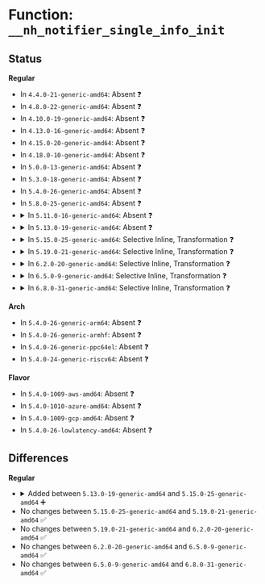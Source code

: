 # Function: <code>__nh_notifier_single_info_init</code>

## Status
<b>Regular</b>
<ul>
<li>
In <code>4.4.0-21-generic-amd64</code>: Absent ❓
</li>
<li>
In <code>4.8.0-22-generic-amd64</code>: Absent ❓
</li>
<li>
In <code>4.10.0-19-generic-amd64</code>: Absent ❓
</li>
<li>
In <code>4.13.0-16-generic-amd64</code>: Absent ❓
</li>
<li>
In <code>4.15.0-20-generic-amd64</code>: Absent ❓
</li>
<li>
In <code>4.18.0-10-generic-amd64</code>: Absent ❓
</li>
<li>
In <code>5.0.0-13-generic-amd64</code>: Absent ❓
</li>
<li>
In <code>5.3.0-18-generic-amd64</code>: Absent ❓
</li>
<li>
In <code>5.4.0-26-generic-amd64</code>: Absent ❓
</li>
<li>
In <code>5.8.0-25-generic-amd64</code>: Absent ❓
</li>
<li>
<details>
<summary>In <code>5.11.0-16-generic-amd64</code>: Absent ❓</summary>

```json
{
  "name": "__nh_notifier_single_info_init",
  "collision_type": "Unique Static",
  "inline_type": "Selective",
  "funcs": [
    {
      "addr": 18446744071590416912,
      "name": "__nh_notifier_single_info_init",
      "external": false,
      "loc": "net/ipv4/nexthop.c:45",
      "file": "net/ipv4/nexthop.c",
      "inline": "not declared, inlined",
      "caller_inline": [],
      "caller_func": [
        "net/ipv4/nexthop.c:nexthops_dump",
        "net/ipv4/nexthop.c:call_nexthop_notifiers"
      ]
    }
  ],
  "symbols": [
    {
      "addr": 18446744071590416912,
      "name": "__nh_notifier_single_info_init.isra.0",
      "section": ".text",
      "bind": "STB_LOCAL",
      "size": 114
    }
  ]
}
```
</details>
</li>
<li>
<details>
<summary>In <code>5.13.0-19-generic-amd64</code>: Absent ❓</summary>

```json
{
  "name": "__nh_notifier_single_info_init",
  "collision_type": "Unique Static",
  "inline_type": "Full",
  "funcs": [
    {
      "addr": 18446744071590338875,
      "name": "__nh_notifier_single_info_init",
      "external": false,
      "loc": "net/ipv4/nexthop.c:84",
      "file": "net/ipv4/nexthop.c",
      "inline": "not declared, inlined",
      "caller_inline": [
        "net/ipv4/nexthop.c:register_nexthop_notifier",
        "net/ipv4/nexthop.c:__call_nexthop_res_bucket_notifiers",
        "net/ipv4/nexthop.c:__call_nexthop_res_bucket_notifiers",
        "net/ipv4/nexthop.c:call_nexthop_notifiers",
        "net/ipv4/nexthop.c:nh_notifier_res_table_info_init",
        "net/ipv4/nexthop.c:nh_notifier_mpath_info_init"
      ],
      "caller_func": []
    }
  ],
  "symbols": []
}
```
</details>
</li>
<li>
<details>
<summary>In <code>5.15.0-25-generic-amd64</code>: Selective Inline, Transformation ❓</summary>

```c
void __nh_notifier_single_info_init(struct nh_notifier_single_info * nh_info, const struct nh_info * nhi)
```

```json
{
  "name": "__nh_notifier_single_info_init",
  "collision_type": "Unique Static",
  "inline_type": "Selective",
  "funcs": [
    {
      "addr": 18446744071591133778,
      "name": "__nh_notifier_single_info_init",
      "external": false,
      "loc": "net/ipv4/nexthop.c:84",
      "file": "net/ipv4/nexthop.c",
      "inline": "not declared, inlined",
      "caller_inline": [
        "net/ipv4/nexthop.c:nh_notifier_info_init",
        "net/ipv4/nexthop.c:nh_notifier_mpath_info_init"
      ],
      "caller_func": [
        "net/ipv4/nexthop.c:__call_nexthop_res_bucket_notifiers",
        "net/ipv4/nexthop.c:__call_nexthop_res_bucket_notifiers",
        "net/ipv4/nexthop.c:nh_notifier_info_init"
      ]
    }
  ],
  "symbols": [
    {
      "addr": 18446744071591117488,
      "name": "__nh_notifier_single_info_init",
      "section": ".text",
      "bind": "STB_LOCAL",
      "size": 164
    },
    {
      "addr": 18446744071592729646,
      "name": "__nh_notifier_single_info_init.cold",
      "section": ".text",
      "bind": "STB_LOCAL",
      "size": 42
    }
  ]
}
```
</details>
</li>
<li>
<details>
<summary>In <code>5.19.0-21-generic-amd64</code>: Selective Inline, Transformation ❓</summary>

```c
void __nh_notifier_single_info_init(struct nh_notifier_single_info * nh_info, const struct nh_info * nhi)
```

```json
{
  "name": "__nh_notifier_single_info_init",
  "collision_type": "Unique Static",
  "inline_type": "Selective",
  "funcs": [
    {
      "addr": 18446744071592788072,
      "name": "__nh_notifier_single_info_init",
      "external": false,
      "loc": "net/ipv4/nexthop.c:85",
      "file": "net/ipv4/nexthop.c",
      "inline": "not declared, inlined",
      "caller_inline": [
        "net/ipv4/nexthop.c:nh_notifier_info_init",
        "net/ipv4/nexthop.c:nh_notifier_mpath_info_init"
      ],
      "caller_func": [
        "net/ipv4/nexthop.c:__call_nexthop_res_bucket_notifiers",
        "net/ipv4/nexthop.c:__call_nexthop_res_bucket_notifiers",
        "net/ipv4/nexthop.c:nh_notifier_info_init"
      ]
    }
  ],
  "symbols": [
    {
      "addr": 18446744071592770576,
      "name": "__nh_notifier_single_info_init",
      "section": ".text",
      "bind": "STB_LOCAL",
      "size": 183
    },
    {
      "addr": 18446744071594616041,
      "name": "__nh_notifier_single_info_init.cold",
      "section": ".text",
      "bind": "STB_LOCAL",
      "size": 42
    }
  ]
}
```
</details>
</li>
<li>
<details>
<summary>In <code>6.2.0-20-generic-amd64</code>: Selective Inline, Transformation ❓</summary>

```c
void __nh_notifier_single_info_init(struct nh_notifier_single_info * nh_info, const struct nh_info * nhi)
```

```json
{
  "name": "__nh_notifier_single_info_init",
  "collision_type": "Unique Static",
  "inline_type": "Selective",
  "funcs": [
    {
      "addr": 18446744071594661928,
      "name": "__nh_notifier_single_info_init",
      "external": false,
      "loc": "net/ipv4/nexthop.c:85",
      "file": "net/ipv4/nexthop.c",
      "inline": "not declared, inlined",
      "caller_inline": [
        "net/ipv4/nexthop.c:nh_notifier_info_init",
        "net/ipv4/nexthop.c:nh_notifier_mpath_info_init"
      ],
      "caller_func": [
        "net/ipv4/nexthop.c:__call_nexthop_res_bucket_notifiers",
        "net/ipv4/nexthop.c:__call_nexthop_res_bucket_notifiers",
        "net/ipv4/nexthop.c:nh_notifier_info_init"
      ]
    }
  ],
  "symbols": [
    {
      "addr": 18446744071594643744,
      "name": "__nh_notifier_single_info_init",
      "section": ".text",
      "bind": "STB_LOCAL",
      "size": 183
    },
    {
      "addr": 18446744071596350878,
      "name": "__nh_notifier_single_info_init.cold",
      "section": ".text",
      "bind": "STB_LOCAL",
      "size": 42
    }
  ]
}
```
</details>
</li>
<li>
<details>
<summary>In <code>6.5.0-9-generic-amd64</code>: Selective Inline, Transformation ❓</summary>

```c
void __nh_notifier_single_info_init(struct nh_notifier_single_info * nh_info, const struct nh_info * nhi)
```

```json
{
  "name": "__nh_notifier_single_info_init",
  "collision_type": "Unique Static",
  "inline_type": "Selective",
  "funcs": [
    {
      "addr": 18446744071595054264,
      "name": "__nh_notifier_single_info_init",
      "external": false,
      "loc": "net/ipv4/nexthop.c:85",
      "file": "net/ipv4/nexthop.c",
      "inline": "not declared, inlined",
      "caller_inline": [
        "net/ipv4/nexthop.c:nh_notifier_info_init",
        "net/ipv4/nexthop.c:nh_notifier_mpath_info_init"
      ],
      "caller_func": [
        "net/ipv4/nexthop.c:__call_nexthop_res_bucket_notifiers",
        "net/ipv4/nexthop.c:__call_nexthop_res_bucket_notifiers",
        "net/ipv4/nexthop.c:nh_notifier_info_init"
      ]
    }
  ],
  "symbols": [
    {
      "addr": 18446744071595036176,
      "name": "__nh_notifier_single_info_init",
      "section": ".text",
      "bind": "STB_LOCAL",
      "size": 183
    },
    {
      "addr": 18446744071596879787,
      "name": "__nh_notifier_single_info_init.cold",
      "section": ".text",
      "bind": "STB_LOCAL",
      "size": 42
    }
  ]
}
```
</details>
</li>
<li>
<details>
<summary>In <code>6.8.0-31-generic-amd64</code>: Selective Inline, Transformation ❓</summary>

```c
void __nh_notifier_single_info_init(struct nh_notifier_single_info * nh_info, const struct nh_info * nhi)
```

```json
{
  "name": "__nh_notifier_single_info_init",
  "collision_type": "Unique Static",
  "inline_type": "Selective",
  "funcs": [
    {
      "addr": 18446744071595867228,
      "name": "__nh_notifier_single_info_init",
      "external": false,
      "loc": "net/ipv4/nexthop.c:85",
      "file": "net/ipv4/nexthop.c",
      "inline": "not declared, inlined",
      "caller_inline": [
        "net/ipv4/nexthop.c:nh_notifier_info_init",
        "net/ipv4/nexthop.c:nh_notifier_mpath_info_init"
      ],
      "caller_func": [
        "net/ipv4/nexthop.c:__call_nexthop_res_bucket_notifiers",
        "net/ipv4/nexthop.c:__call_nexthop_res_bucket_notifiers",
        "net/ipv4/nexthop.c:nh_notifier_info_init"
      ]
    }
  ],
  "symbols": [
    {
      "addr": 18446744071595849072,
      "name": "__nh_notifier_single_info_init",
      "section": ".text",
      "bind": "STB_LOCAL",
      "size": 183
    },
    {
      "addr": 18446744071597803866,
      "name": "__nh_notifier_single_info_init.cold",
      "section": ".text",
      "bind": "STB_LOCAL",
      "size": 42
    }
  ]
}
```
</details>
</li>
</ul>
<b>Arch</b>
<ul>
<li>
In <code>5.4.0-26-generic-arm64</code>: Absent ❓
</li>
<li>
In <code>5.4.0-26-generic-armhf</code>: Absent ❓
</li>
<li>
In <code>5.4.0-26-generic-ppc64el</code>: Absent ❓
</li>
<li>
In <code>5.4.0-24-generic-riscv64</code>: Absent ❓
</li>
</ul>
<b>Flavor</b>
<ul>
<li>
In <code>5.4.0-1009-aws-amd64</code>: Absent ❓
</li>
<li>
In <code>5.4.0-1010-azure-amd64</code>: Absent ❓
</li>
<li>
In <code>5.4.0-1009-gcp-amd64</code>: Absent ❓
</li>
<li>
In <code>5.4.0-26-lowlatency-amd64</code>: Absent ❓
</li>
</ul>

## Differences
<b>Regular</b>
<ul>
<li>
<details>
<summary>Added between <code>5.13.0-19-generic-amd64</code> and <code>5.15.0-25-generic-amd64</code> ➕</summary>

```c
void __nh_notifier_single_info_init(struct nh_notifier_single_info * nh_info, const struct nh_info * nhi)
```
</details>
</li>
<li>
No changes between <code>5.15.0-25-generic-amd64</code> and <code>5.19.0-21-generic-amd64</code> ✅
</li>
<li>
No changes between <code>5.19.0-21-generic-amd64</code> and <code>6.2.0-20-generic-amd64</code> ✅
</li>
<li>
No changes between <code>6.2.0-20-generic-amd64</code> and <code>6.5.0-9-generic-amd64</code> ✅
</li>
<li>
No changes between <code>6.5.0-9-generic-amd64</code> and <code>6.8.0-31-generic-amd64</code> ✅
</li>
</ul>
